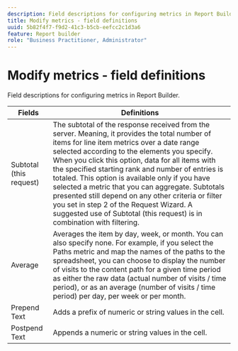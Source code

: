 ```yaml
---
description: Field descriptions for configuring metrics in Report Builder.
title: Modify metrics - field definitions
uuid: 5b82f4f7-f9d2-41c3-b5cb-eefcc2c1d3a6
feature: Report builder
role: "Business Practitioner, Administrator"
---
```


# Modify metrics - field definitions

Field descriptions for configuring metrics in Report Builder.

| Fields | Definitions |
|--- |--- |
|Subtotal (this request)|The subtotal of the response received from the server. Meaning, it provides the total number of items for line item metrics over a date range selected according to the elements you specify. When you click this option, data for all items with the specified starting rank and number of entries is totaled.  This option is available only if you have selected a metric that you can aggregate. Subtotals presented still depend on any other criteria or filter you set in step 2 of the  Request Wizard. A suggested use of Subtotal (this request) is in combination with filtering.|
|Average|Averages the item by day, week, or month. You can also specify none.  For example, if you select the  Paths metric and map the names of the paths to the spreadsheet, you can choose to display the number of visits to the content path for a given time period as either the raw data (actual number of visits / time period), or as an average (number of visits / time period) per day, per week or per month.|
|Prepend Text|Adds a prefix of numeric or string values in the cell.|
|Postpend Text|Appends a numeric or string values in the cell.|
